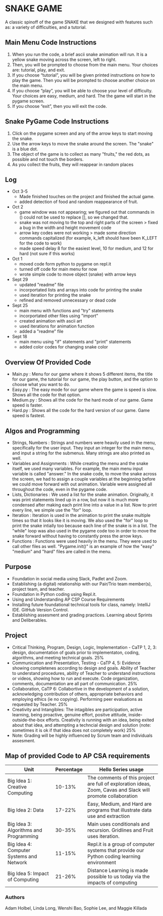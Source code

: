 # SNAKE GAME
A classic spinoff of the game SNAKE that we designed with features such as: a variety of difficulties, and a tutorial.

## Main Menu Code Instructions
1. When you run the code, a brief ascii snake animation will run. It is a yellow snake moving across the screen, left to right.
2. Then, you will be prompted to choose from the main menu. Your choices are: tutorial, play, and exit.
3. If you choose “tutorial”, you will be given printed instructions on how to play the game. Then you will be prompted to choose another choice on the main menu.
4. If you choose “play”, you will be able to choose your level of difficulty. Your choices are easy, medium, and hard. The the game will start in the pygame screen.
5. If you choose “exit”, then you will exit the code.

## Snake PyGame Code Instructions
1. Click on the pygame screen and any of the arrow keys to start moving the snake.
2. Use the arrow keys to move the snake around the screen. The "snake" is a blue dot.
3. The object of the game is to collect as many "fruits," the red dots, as possible and not touch the borders.
4. As you collect the fruits, they will reappear in random places

## Log
* Oct 3-5
  - Made finished touches on the project and finished the actual game.
  - added detection of food and random reappearance of fruit.
* Oct 2
  - game window was not appearing; we figured out that commands in () could not be used to replace [], so we changed that.
  - snake was not moving to the top and right parts of the screen > fixed a bug in the width and height movement code
  - arrow key codes were not working > made some direction commands capitalized (for example, k_left should have been K_LEFT for the code to work)
  - made speed delay 8 for the easiest level, 10 for medium, and 12 for hard (not sure if this works)
* Oct 1
  - moved code form python to pygame on repl.it
  - turned off code for main menu for now
  - wrote simple code to move object (snake) with arrow keys
* Sept 29
  - updated "readme" file
  - incorportated lists and arrays into code for printing the snake
  - used iteration for printing the snake
  - refined and removed unnecessary or dead code
* Sept 25
  - main menu with functions and "try" statements
  - incorportated other files using "import"
  - created animation with ascii art
  - used iterations for animation function
  - added a "readme" file
* Sept 18
  - main menu using "if" statements and "print" statements
  - added color codes for changing snake color


## Overview Of Provided Code
- Main.py : Menu for our game where it shows 5 different items, the title for our game, the tutorial for our game, the play button, and the option to choose what you want to do.
- Easy.py : The easy mode for our game where the game is speed is slow. Shows all the code for that option.
- Medium.py : Shows all the code for the hard mode of our game. Game speed is faster.
- Hard.py : Shows all the code for the hard version of our game. Game speed is fastest.

## Algos and Programming
- Strings, Numbers : Strings and numbers were heavily used in the menu, specifically for the user input. They input an integer for the main menu, and input a string for the submenus. Many strings are also printed as well.
- Variables and Assignments : While creating the menu and the snake itself, we used many variables. For example, the main menu input variable is called "answer." In the snake code, to move the snake across the screen, we had to assign a couple variables at the beginning before we could move forward with out animation. Variable were assigned all throughout the code, even in the pygame code.
- Lists, Dictionaries : We used a list for the snake animation. Originally, it was print statements lined up in a row, but now it is much more condensed after making each print line into a value in a list. Now to print every line, we simple use the "for" loop.
- Iteration : Iteration is used in the animation to print the snake multiple times so that it looks like it is moving. We also used the "for" loop to print the snake intially too because each line of the snake is in a list. The "while" loop was also used in the pygame code too in order to move the snake forward without having to constantly press the arrow keys.
- Functions : Functions were used heavily in the menu. They were used to call other files as well. "Pygame.init()" is an example of how the "easy" "medium" and "hard" files are called in the menu.

## Purpose
- Foundation in social media using Slack, Padlet and Zoom.
- Establishing (a digital) relationship with our Pair/Trio team member(s), project team, and teacher.
- Foundation in Python coding using Repl.it.
- Using and Understanding AP CSP Course Requirements
- Installing future foundational technical tools for class, namely: IntelliJ IDE. GitHub Version Control.
- Establishing assesment and grading practices. Learning about Sprints and Deliberables.

## Project
- Critical Thinking, Program, Design, Logic, Implementation - CaTP 1, 2, 3: design, documentation of goals prior to implementaton, coding, algorithms, and meeting technical goals. 25%
- Communication and Presentation, Testing - CaTP 4, 5: Evidence showing completenes according to design and goals. Ability of Teacher to understand procedures, ability of Teacher to understand instructions or videos, showing how to run and execute. Code organization, comments, documentation are all part of communication. 25%
- Collaboration, CaTP 6: Collabortive in the development of a solution, acknowledging contribution of others, appropriate behaviors and employing ethics (ie no copying). Performing peer evaluations as requested by Teacher. 25%
- Creativity and Intangibles: The intagibles are participation, active learning, being proactive, genuine effort, positve attitude, inside-outside-the-box efforts. Creativity is running with an idea, being exited about that idea, and attempting a techncial design and solution (note: sometimes it is ok if that idea does not completely work) 25%
- Note: Grading will be highly influenced by Scrum team and individuals assesment.

## Map of provided Code to AP CSA requirements
| Unit | Percentage | Hello Series usage |
| ------------- | ----------- | ----------- |
|  Big Idea 1: Creative Computing | 10-13% | The comments of this project are full of exploration ideas, Zoom, Cavas and Slack will promote collaboration |
|  Big Idea 2: Data | 17-22% | Easy, Medium, and Hard are programs that illustrate data use and extraction |
|  Big Idea 3: Algorithms and Programming | 30-35% | Main uses conditionals and recursion.  Gridlines and Fruit uses iteration. |
|  Big Idea 4: Computer Systems and Network | 11-15% | Repl.it is a group of computer systems that provide our Python coding learning environment  |
|  Big Idea 5: Impact of Computing | 21-26% |  Distance Learning is made possible to us today via the impacts of computing |

### Authors
Adam Holbel, Linda Long, Wenshi Bao, Sophie Lee, and Maggie Killada
